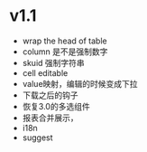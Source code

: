 # v1.1
* wrap the head of table
* column 是不是强制数字
* skuid 强制字符串
* cell editable
* value映射，编辑的时候变成下拉
* 下载之后的钩子
* 恢复3.0的多选组件
* 报表合并展示，
* i18n
* suggest 